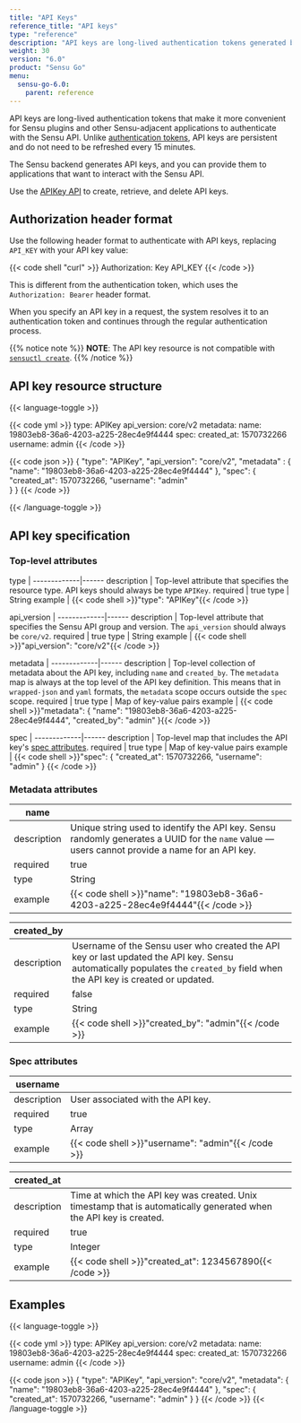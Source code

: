 ```yaml
---
title: "API Keys"
reference_title: "API keys"
type: "reference"
description: "API keys are long-lived authentication tokens generated by the Sensu backend. You can provide API keys to applications that want to interact with the Sensu API. Read this reference doc to learn about API keys."
weight: 30
version: "6.0"
product: "Sensu Go"
menu: 
  sensu-go-6.0:
    parent: reference
---
```


API keys are long-lived authentication tokens that make it more convenient for Sensu plugins and other Sensu-adjacent applications to authenticate with the Sensu API.
Unlike [authentication tokens][2], API keys are persistent and do not need to be refreshed every 15 minutes.

The Sensu backend generates API keys, and you can provide them to applications that want to interact with the Sensu API.

Use the [APIKey API][1] to create, retrieve, and delete API keys.

## Authorization header format

Use the following header format to authenticate with API keys, replacing `API_KEY` with your API key value:

{{< code shell "curl" >}}
Authorization: Key API_KEY
{{< /code >}}

This is different from the authentication token, which uses the `Authorization: Bearer` header format.

When you specify an API key in a request, the system resolves it to an authentication token and continues through the regular authentication process.

{{% notice note %}}
**NOTE**: The API key resource is not compatible with [`sensuctl create`](../../sensuctl/create-manage-resources/#create-resources).
{{% /notice %}}

## API key resource structure

{{< language-toggle >}}

{{< code yml >}}
type: APIKey
api_version: core/v2
metadata:
  name: 19803eb8-36a6-4203-a225-28ec4e9f4444
spec:
  created_at: 1570732266
  username: admin
{{< /code >}}

{{< code json >}}
{
  "type": "APIKey",
  "api_version": "core/v2",
  "metadata" : {
    "name": "19803eb8-36a6-4203-a225-28ec4e9f4444"
  },
  "spec": {
    "created_at": 1570732266,
    "username": "admin"    
  }
}
{{< /code >}}

{{< /language-toggle >}}

## API key specification

### Top-level attributes

type         | 
-------------|------
description  | Top-level attribute that specifies the resource type. API keys should always be type `APIKey`.
required     | true
type         | String
example      | {{< code shell >}}"type": "APIKey"{{< /code >}}

api_version  | 
-------------|------
description  | Top-level attribute that specifies the Sensu API group and version. The `api_version` should always be `core/v2`.
required     | true
type         | String
example      | {{< code shell >}}"api_version": "core/v2"{{< /code >}}

metadata     | 
-------------|------
description  | Top-level collection of metadata about the API key, including `name` and `created_by`. The `metadata` map is always at the top level of the API key definition. This means that in `wrapped-json` and `yaml` formats, the `metadata` scope occurs outside the `spec` scope.
required     | true
type         | Map of key-value pairs
example      | {{< code shell >}}"metadata": {
  "name": "19803eb8-36a6-4203-a225-28ec4e9f4444",
  "created_by": "admin"
}{{< /code >}}

spec         | 
-------------|------
description  | Top-level map that includes the API key's [spec attributes][4].
required     | true
type         | Map of key-value pairs
example      | {{< code shell >}}"spec": {
    "created_at": 1570732266,
    "username": "admin"
  }
{{< /code >}}

### Metadata attributes

| name       |      |
-------------|------
description  | Unique string used to identify the API key. Sensu randomly generates a UUID for the `name` value &mdash; users cannot provide a name for an API key.
required     | true
type         | String
example      | {{< code shell >}}"name": "19803eb8-36a6-4203-a225-28ec4e9f4444"{{< /code >}}

| created_by |      |
-------------|------
description  | Username of the Sensu user who created the API key or last updated the API key. Sensu automatically populates the `created_by` field when the API key is created or updated.
required     | false
type         | String
example      | {{< code shell >}}"created_by": "admin"{{< /code >}}

### Spec attributes

| username   |     |
-------------|------
description  | User associated with the API key.
required     | true
type         | Array
example      | {{< code shell >}}"username": "admin"{{< /code >}}

| created_at |      |
-------------|------
description  | Time at which the API key was created. Unix timestamp that is automatically generated when the API key is created.
required     | true
type         | Integer
example      | {{< code shell >}}"created_at": 1234567890{{< /code >}}

## Examples

{{< language-toggle >}}

{{< code yml >}}
type: APIKey
api_version: core/v2
metadata:
  name: 19803eb8-36a6-4203-a225-28ec4e9f4444
spec:
  created_at: 1570732266
  username: admin
{{< /code >}}

{{< code json >}}
{
  "type": "APIKey",
  "api_version": "core/v2",
  "metadata": {
    "name": "19803eb8-36a6-4203-a225-28ec4e9f4444"
  },
  "spec": {
    "created_at": 1570732266,
    "username": "admin"
  }
}
{{< /code >}}
{{< /language-toggle >}}

[1]: ../../api/apikeys/
[2]: ../../api/auth/
[4]: #spec-attributes
